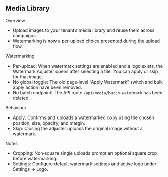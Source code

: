 Media Library
-------------

Overview
- Upload images to your tenant’s media library and reuse them across campaigns.
- Watermarking is now a per‑upload choice presented during the upload flow.

Watermarking
- Per‑upload: When watermark settings are enabled and a logo exists, the Watermark Adjuster opens after selecting a file. You can apply or skip for that image.
- No global toggle: The old page‑level “Apply Watermark” switch and bulk apply action have been removed.
- No batch endpoint: The API route `/api/media/batch-watermark` has been deleted.

Behaviour
- Apply: Confirms and uploads a watermarked copy using the chosen position, size, opacity, and margin.
- Skip: Closing the adjuster uploads the original image without a watermark.

Notes
- Cropping: Non‑square single uploads prompt an optional square crop before watermarking.
- Settings: Configure default watermark settings and active logo under Settings → Logo.

